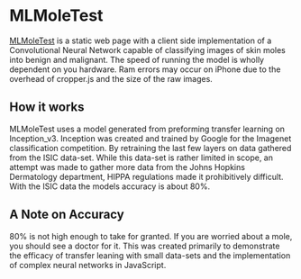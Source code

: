 # MLMoleTest

[MLMoleTest](http://mlmoletest.com) is a static web page with a client side implementation of a Convolutional Neural Network capable of classifying images of skin moles into benign and malignant. The speed of running the model is wholly dependent on you hardware. Ram errors may occur on iPhone due to the overhead of cropper.js and the size of the raw images.  

## How it works

MLMoleTest uses a model generated from preforming transfer learning on Inception_v3. Inception was created and trained by Google for the Imagenet classification competition. By retraining the last few layers on data gathered from the ISIC data-set. While this data-set is rather limited in scope, an attempt was made to gather more data from the Johns Hopkins Dermatology department, HIPPA regulations made it prohibitively difficult. With the ISIC data the models accuracy is about 80%. 

## A Note on Accuracy
80% is not high enough to take for granted. If you are worried about a mole, you should see a doctor for it. This was created primarily to demonstrate the efficacy of transfer leaning with small data-sets and the implementation of complex neural networks in JavaScript.
